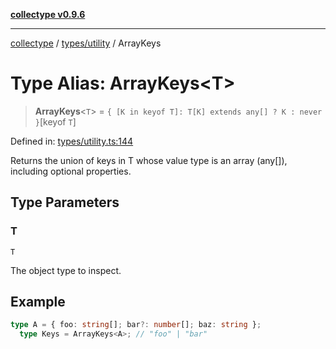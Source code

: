 [**collectype v0.9.6**](../../../README.md)

***

[collectype](../../../modules.md) / [types/utility](../README.md) / ArrayKeys

# Type Alias: ArrayKeys\<T\>

> **ArrayKeys**\<`T`\> = `{ [K in keyof T]: T[K] extends any[] ? K : never }`\[keyof `T`\]

Defined in: [types/utility.ts:144](https://github.com/maduhaime/collectype/blob/ba52424b164c706fb5e7ecc5581685b53a2ac88d/src/types/utility.ts#L144)

Returns the union of keys in T whose value type is an array (any[]), including optional properties.

## Type Parameters

### T

`T`

The object type to inspect.

## Example

```ts
type A = { foo: string[]; bar?: number[]; baz: string };
  type Keys = ArrayKeys<A>; // "foo" | "bar"
```
